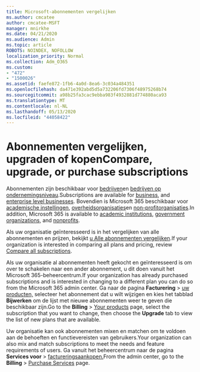 ```yaml
---
title: Microsoft-abonnementen vergelijken
ms.author: cmcatee
author: cmcatee-MSFT
manager: mnirkhe
ms.date: 04/21/2020
ms.audience: Admin
ms.topic: article
ROBOTS: NOINDEX, NOFOLLOW
localization_priority: Normal
ms.collection: Adm_O365
ms.custom:
- "472"
- "1500026"
ms.assetid: faefe872-1fb6-4a0d-8ea6-3c034a484351
ms.openlocfilehash: da471e392abd5d5a732206fd7306f48975268b74
ms.sourcegitcommit: a98b25fa3cac9ebba983f4932881d774880aca93
ms.translationtype: MT
ms.contentlocale: nl-NL
ms.lasthandoff: 05/13/2020
ms.locfileid: "44058422"
---
```

# <a name="compare-upgrade-or-purchase-subscriptions"></a><span data-ttu-id="57c86-102">Abonnementen vergelijken, upgraden of kopen</span><span class="sxs-lookup"><span data-stu-id="57c86-102">Compare, upgrade, or purchase subscriptions</span></span>
  
<span data-ttu-id="57c86-103">Abonnementen zijn beschikbaar voor [bedrijven](https://products.office.com/compare-all-microsoft-office-products?tab=2)en [bedrijven op ondernemingsniveau](https://products.office.com/business/compare-more-office-365-for-business-plans).</span><span class="sxs-lookup"><span data-stu-id="57c86-103">Subscriptions are available for [business](https://products.office.com/compare-all-microsoft-office-products?tab=2), and [enterprise level businesses](https://products.office.com/business/compare-more-office-365-for-business-plans).</span></span> <span data-ttu-id="57c86-104">Bovendien is Microsoft 365 beschikbaar voor [academische instellingen](https://products.office.com/academic/compare-office-365-education-plans), [overheidsorganisaties](https://products.office.com/government/compare-office-365-government-plans)en [non-profitorganisaties](https://products.office.com/nonprofit/office-365-nonprofit-plans-and-pricing?tab=1).</span><span class="sxs-lookup"><span data-stu-id="57c86-104">In addition, Microsoft 365 is available to [academic institutions](https://products.office.com/academic/compare-office-365-education-plans), [government organizations](https://products.office.com/government/compare-office-365-government-plans), and [nonprofits](https://products.office.com/nonprofit/office-365-nonprofit-plans-and-pricing?tab=1).</span></span>
  
<span data-ttu-id="57c86-105">Als uw organisatie geïnteresseerd is in het vergelijken van alle abonnementen en prijzen, bekijkt [u Alle abonnementen vergelijken](https://products.office.com/business/compare-more-office-365-for-business-plans).</span><span class="sxs-lookup"><span data-stu-id="57c86-105">If your organization is interested in comparing all plans and pricing, review [Compare all subscriptions](https://products.office.com/business/compare-more-office-365-for-business-plans).</span></span>
  
<span data-ttu-id="57c86-106">Als uw organisatie al abonnementen heeft gekocht en geïnteresseerd is om over te schakelen naar een ander abonnement, u dit doen vanuit het Microsoft 365-beheercentrum.</span><span class="sxs-lookup"><span data-stu-id="57c86-106">If your organization has already purchased subscriptions and is interested in changing to a different plan you can do so from the Microsoft 365 admin center.</span></span> <span data-ttu-id="57c86-107">Ga naar de pagina **Facturering** \> [uw producten,](https://go.microsoft.com/fwlink/p/?linkid=842054) selecteer het abonnement dat u wilt wijzigen en kies het tabblad **Bijwerken** om de lijst met nieuwe abonnementen weer te geven die beschikbaar zijn.</span><span class="sxs-lookup"><span data-stu-id="57c86-107">Go to the **Billing** \> [Your products](https://go.microsoft.com/fwlink/p/?linkid=842054) page, select the subscription that you want to change, then choose the **Upgrade** tab to view the list of new plans that are available.</span></span>
  
<span data-ttu-id="57c86-108">Uw organisatie kan ook abonnementen mixen en matchen om te voldoen aan de behoeften en functievereisten van gebruikers.</span><span class="sxs-lookup"><span data-stu-id="57c86-108">Your organization can also mix and match subscriptions to meet the needs and feature requirements of users.</span></span> <span data-ttu-id="57c86-109">Ga vanuit het beheercentrum naar de pagina **Services voor** \> [factureringsaankopen.](https://go.microsoft.com/fwlink/p/?linkid=868433)</span><span class="sxs-lookup"><span data-stu-id="57c86-109">From the admin center, go to the **Billing** \> [Purchase Services](https://go.microsoft.com/fwlink/p/?linkid=868433) page.</span></span>